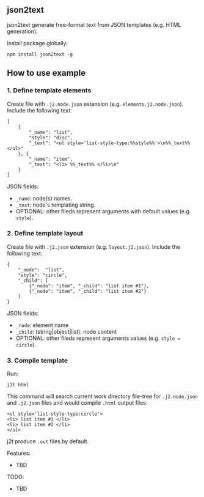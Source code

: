 ## json2text

json2text generate free-format text from JSON templates (e.g. HTML generation).

Install package globally:
```
npm install json2text -g
```

## How to use example

### 1. Define template elements
Create file with ```.j2.node.json``` extension (e.g. ```elements.j2.node.json```). Include the following text:
```
[
	{
		"_name": "list",
		"style": "disc",
		"_text": "<ul style='list-style-type:%%style%%'>\n%%_text%%</ul>"
	}, {
		"_name": "item",
		"_text": "<li> %%_text%% </li>\n"
	}
]
```

JSON fields:
 - ```_name```: node(s) names.
 - ```_text```: node's templating string.
 - OPTIONAL: other fileds represent arguments with default values (e.g. ```style```).

### 2. Define template layout
Create file with ```.j2.json``` extension (e.g. ```layout.j2.json```). Include the following text:
```
{
	"_node":  "list",
	"style": "circle",
	"_child": [
		{"_node": "item", "_child": "list item #1"},
		{"_node": "item", "_child": "list item #2"}
	]
}
```

JSON fields:
 - ```_node```: element name
 - ```_child```: (string|object|list): node content
 - OPTIONAL: other fileds represent arguments values (e.g. ```style = circle```).

### 3. Compile template
Run:
```
j2t html
```

This command will search current work directory file-tree for ```.j2.node.json``` and ```.j2.json``` files and would compile ```.html``` output files:
```
<ul style='list-style-type:circle'>
<li> list item #1 </li>
<li> list item #2 </li>
</ul>
```

j2t produce ```.out``` files by default.

Features:
 - TBD

TODO:
 - TBD